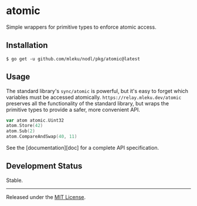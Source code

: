 # atomic

Simple wrappers for primitive types to enforce atomic access.

## Installation

```shell
$ go get -u github.com/mleku/nodl/pkg/atomic@latest
```

## Usage

The standard library's `sync/atomic` is powerful, but it's easy to forget which
variables must be accessed atomically. `https://relay.mleku.dev/atomic` preserves all the
functionality of the standard library, but wraps the primitive types to
provide a safer, more convenient API.

```go
var atom atomic.Uint32
atom.Store(42)
atom.Sub(2)
atom.CompareAndSwap(40, 11)
```

See the [documentation][doc] for a complete API specification.

## Development Status

Stable.

---

Released under the [MIT License](LICENSE.txt).